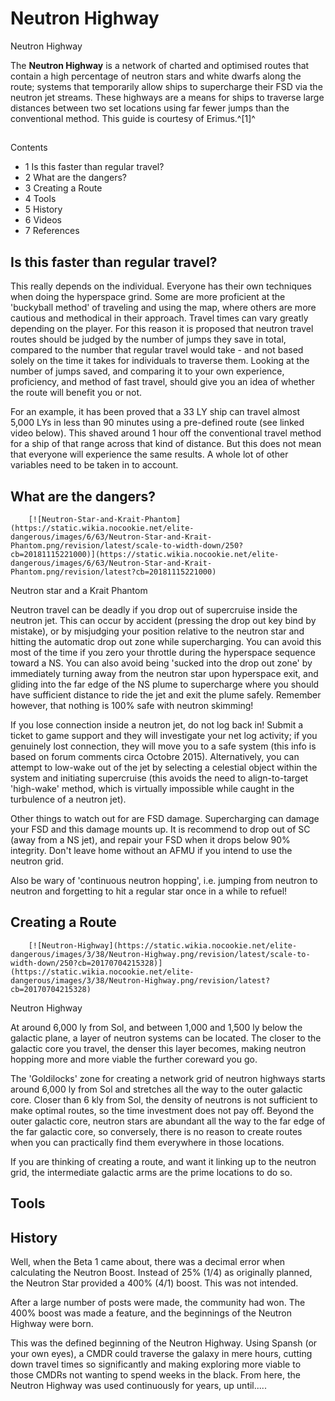 # Neutron Highway
Neutron Highway
 		 	 

The **Neutron Highway** is a network of charted and optimised routes that contain a high percentage of neutron stars and white dwarfs along the route; systems that temporarily allow ships to supercharge their FSD via the neutron jet streams. These highways are a means for ships to traverse large distances between two set locations using far fewer jumps than the conventional method. This guide is courtesy of Erimus.^[1]^

## 

Contents

- 1 Is this faster than regular travel?
- 2 What are the dangers?
- 3 Creating a Route
- 4 Tools
- 5 History
- 6 Videos
- 7 References

## Is this faster than regular travel?

This really depends on the individual. Everyone has their own techniques when doing the hyperspace grind. Some are more proficient at the 'buckyball method' of traveling and using the map, where others are more cautious and methodical in their approach. Travel times can vary greatly depending on the player. For this reason it is proposed that neutron travel routes should be judged by the number of jumps they save in total, compared to the number that regular travel would take - and not based solely on the time it takes for individuals to traverse them. Looking at the number of jumps saved, and comparing it to your own experience, proficiency, and method of fast travel, should give you an idea of whether the route will benefit you or not.

For an example, it has been proved that a 33 LY ship can travel almost 5,000 LYs in less than 90 minutes using a pre-defined route (see linked video below). This shaved around 1 hour off the conventional travel method for a ship of that range across that kind of distance. But this does not mean that everyone will experience the same results. A whole lot of other variables need to be taken in to account.

## What are the dangers?

 	 	[![Neutron-Star-and-Krait-Phantom](https://static.wikia.nocookie.net/elite-dangerous/images/6/63/Neutron-Star-and-Krait-Phantom.png/revision/latest/scale-to-width-down/250?cb=20181115221000)](https://static.wikia.nocookie.net/elite-dangerous/images/6/63/Neutron-Star-and-Krait-Phantom.png/revision/latest?cb=20181115221000) 	 		 			 		 		 		 			
Neutron star and a Krait Phantom
 		 	 

Neutron travel can be deadly if you drop out of supercruise inside the neutron jet. This can occur by accident (pressing the drop out key bind by mistake), or by misjudging your position relative to the neutron star and hitting the automatic drop out zone while supercharging. You can avoid this most of the time if you zero your throttle during the hyperspace sequence toward a NS. You can also avoid being 'sucked into the drop out zone' by immediately turning away from the neutron star upon hyperspace exit, and gliding into the far edge of the NS plume to supercharge where you should have sufficient distance to ride the jet and exit the plume safely. Remember however, that nothing is 100% safe with neutron skimming!

If you lose connection inside a neutron jet, do not log back in! Submit a ticket to game support and they will investigate your net log activity; if you genuinely lost connection, they will move you to a safe system (this info is based on forum comments circa Octobre 2015). Alternatively, you can attempt to low-wake out of the jet by selecting a celestial object within the system and initiating supercruise (this avoids the need to align-to-target 'high-wake' method, which is virtually impossible while caught in the turbulence of a neutron jet).

Other things to watch out for are FSD damage. Supercharging can damage your FSD and this damage mounts up. It is recommend to drop out of SC (away from a NS jet), and repair your FSD when it drops below 90% integrity. Don't leave home without an AFMU if you intend to use the neutron grid.

Also be wary of 'continuous neutron hopping', i.e. jumping from neutron to neutron and forgetting to hit a regular star once in a while to refuel!

## Creating a Route

 	 	[![Neutron-Highway](https://static.wikia.nocookie.net/elite-dangerous/images/3/38/Neutron-Highway.png/revision/latest/scale-to-width-down/250?cb=20170704215328)](https://static.wikia.nocookie.net/elite-dangerous/images/3/38/Neutron-Highway.png/revision/latest?cb=20170704215328) 	 		 			 		 		 		 			
Neutron Highway
 		 	 

At around 6,000 ly from Sol, and between 1,000 and 1,500 ly below the galactic plane, a layer of neutron systems can be located. The closer to the galactic core you travel, the denser this layer becomes, making neutron hopping more and more viable the further coreward you go.

The 'Goldilocks' zone for creating a network grid of neutron highways starts around 6,000 ly from Sol and stretches all the way to the outer galactic core.  Closer than 6 kly from Sol, the density of neutrons is not sufficient to make optimal routes, so the time investment does not pay off.  Beyond the outer galactic core, neutron stars are abundant all the way to the far edge of the far galactic core, so conversely, there is no reason to create routes when you can practically find them everywhere in those locations.

If you are thinking of creating a route, and want it linking up to the neutron grid, the intermediate galactic arms are the prime locations to do so.

## Tools

## History

Well, when the Beta 1 came about, there was a decimal error when calculating the Neutron Boost. Instead of 25% (1/4) as originally planned, the Neutron Star provided a 400% (4/1) boost. This was not intended.

After a large number of posts were made, the community had won. The 400% boost was made a feature, and the beginnings of the Neutron Highway were born.

This was the defined beginning of the Neutron Highway. Using Spansh (or your own eyes), a CMDR could traverse the galaxy in mere hours, cutting down travel times so significantly and making exploring more viable to those CMDRs not wanting to spend weeks in the black. From here, the Neutron Highway was used continuously for years, up until.....